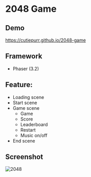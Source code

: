 # 2048 Game
## Demo
https://cutiepurr.github.io/2048-game
## Framework
- Phaser (3.2)
## Feature:
- Loading scene
- Start scene
- Game scene
  - Game
  - Score
  - Leaderboard
  - Restart
  - Music on/off
- End scene
## Screenshot
![2048](https://user-images.githubusercontent.com/61080247/178489508-71c8437c-343a-46d0-86b6-f289a9054ff3.gif)

